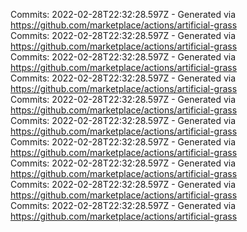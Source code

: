 Commits: 2022-02-28T22:32:28.597Z - Generated via https://github.com/marketplace/actions/artificial-grass
<br>
Commits: 2022-02-28T22:32:28.597Z - Generated via https://github.com/marketplace/actions/artificial-grass
<br>
Commits: 2022-02-28T22:32:28.597Z - Generated via https://github.com/marketplace/actions/artificial-grass
<br>
Commits: 2022-02-28T22:32:28.597Z - Generated via https://github.com/marketplace/actions/artificial-grass
<br>
Commits: 2022-02-28T22:32:28.597Z - Generated via https://github.com/marketplace/actions/artificial-grass
<br>
Commits: 2022-02-28T22:32:28.597Z - Generated via https://github.com/marketplace/actions/artificial-grass
<br>
Commits: 2022-02-28T22:32:28.597Z - Generated via https://github.com/marketplace/actions/artificial-grass
<br>
Commits: 2022-02-28T22:32:28.597Z - Generated via https://github.com/marketplace/actions/artificial-grass
<br>
Commits: 2022-02-28T22:32:28.597Z - Generated via https://github.com/marketplace/actions/artificial-grass
<br>
Commits: 2022-02-28T22:32:28.597Z - Generated via https://github.com/marketplace/actions/artificial-grass
<br>
